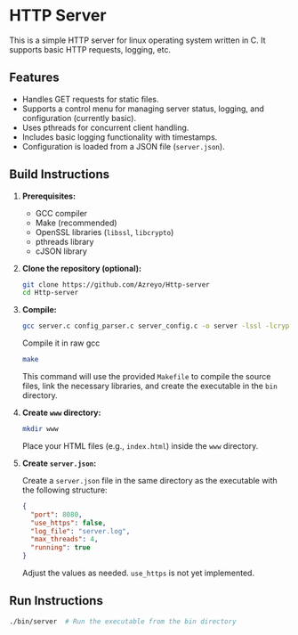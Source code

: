 # HTTP Server

This is a simple HTTP server for linux operating system written in C. It supports basic HTTP requests, logging, etc.

## Features

*   Handles GET requests for static files.
*   Supports a control menu for managing server status, logging, and configuration (currently basic).
*   Uses pthreads for concurrent client handling.
*   Includes basic logging functionality with timestamps.
*   Configuration is loaded from a JSON file (`server.json`).

## Build Instructions

1.  **Prerequisites:**
    *   GCC compiler
    *   Make (recommended)
    *   OpenSSL libraries (`libssl`, `libcrypto`)
    *   pthreads library
    *   cJSON library

2.  **Clone the repository (optional):**

    ```bash
    git clone https://github.com/Azreyo/Http-server  
    cd Http-server       
    ```

3.  **Compile:**

	```bash
	gcc server.c config_parser.c server_config.c -o server -lssl -lcrypto -lpthread -pthread -lcjson -lcjson -I/usr/include/cjson
	```
	Compile it in raw gcc


    ```bash
    make
    ```

    This command will use the provided `Makefile` to compile the source files, link the necessary libraries, and create the executable in the `bin` directory.

4.  **Create `www` directory:**

    ```bash
    mkdir www
    ```

    Place your HTML files (e.g., `index.html`) inside the `www` directory.

5.  **Create `server.json`:**

    Create a `server.json` file in the same directory as the executable with the following structure:

    ```json
    {
      "port": 8080,
      "use_https": false,
      "log_file": "server.log",
      "max_threads": 4,
      "running": true
    }
    ```

    Adjust the values as needed.  `use_https` is not yet implemented.

## Run Instructions

```bash
./bin/server  # Run the executable from the bin directory

